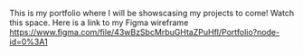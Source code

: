 This is my portfolio where I will be showscasing my projects to come! Watch this space. Here is a link to my Figma wireframe https://www.figma.com/file/43wBzSbcMrbuGHtaZPuHfl/Portfolio?node-id=0%3A1